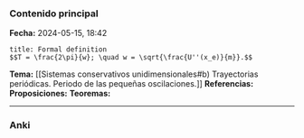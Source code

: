 ### Contenido principal

**Fecha:** 2024-05-15, 18:42

```ad-formal
title: Formal definition
$$T = \frac{2\pi}{w}; \quad w = \sqrt{\frac{U''(x_e)}{m}}.$$
```

**Tema:** [[Sistemas conservativos unidimensionales#b) Trayectorias periódicas. Periodo de las pequeñas oscilaciones.]]
**Referencias:**
**Proposiciones:**
**Teoremas:**

---
### Anki
